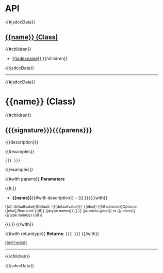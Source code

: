 <!-- generated by scripts/api.js -->

# API

<div class="api-index">

{{#jsdocData}}

<div class="class">

## [{{name}} (Class)](#{{{name}}})
{{#children}}
  - [{{indexname}}](#{{{longname}}})
{{/children}}

</div>

{{/jsdocData}}

</div>

<!--endtoc-->

***

{{#jsdocData}}

# <a name="{{{name}}}"></a> {{name}} (Class)

{{#children}}

## <a name="{{{longname}}}"></a> {{{signature}}}{{{parens}}}

{{{description}}}

{{#examples}}
```js
{{{.}}}
```
{{/examples}}

{{#with params}}
**Parameters**

{{#.}}
 - **{{name}}**{{#with description}} - {{{.}}}{{/with}}<br>
 <small>
{{#if defaultvalue}}Default: `{{{defaultvalue}}}`
{{else}}
{{#if optional}}Optional:
{{else}}Required: 
{{/if}}
{{#type.names}}`{{.}}`{{#unless @last}} or {{/unless}}{{/type.names}}
{{/if}}
</small>

{{/.}}
{{/with}}

{{#with returntype}}
**Returns**: `{{{.}}}`
{{/with}}

<small><a href="{{{viewsource}}}">{{definedat}}</a></small>
***

{{/children}}

{{/jsdocData}}